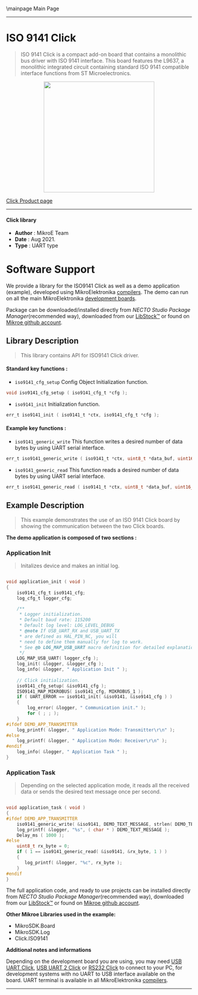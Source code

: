 \mainpage Main Page

---
# ISO 9141 Click

> ISO 9141 Click is a compact add-on board that contains a monolithic bus driver with ISO 9141 interface. This board features the L9637, a monolithic integrated circuit containing standard ISO 9141 compatible interface functions from ST Microelectronics.

<p align="center">
  <img src="https://download.mikroe.com/images/click_for_ide/iso9141_click.png" height=300px>
</p>

[Click Product page](https://www.mikroe.com/iso-9141-click)

---


#### Click library

- **Author**        : MikroE Team
- **Date**          : Aug 2021.
- **Type**          : UART type


# Software Support

We provide a library for the ISO9141 Click
as well as a demo application (example), developed using MikroElektronika
[compilers](https://www.mikroe.com/necto-studio).
The demo can run on all the main MikroElektronika [development boards](https://www.mikroe.com/development-boards).

Package can be downloaded/installed directly from *NECTO Studio Package Manager*(recommended way), downloaded from our [LibStock&trade;](https://libstock.mikroe.com) or found on [Mikroe github account](https://github.com/MikroElektronika/mikrosdk_click_v2/tree/master/clicks).

## Library Description

> This library contains API for ISO9141 Click driver.

#### Standard key functions :

- `iso9141_cfg_setup` Config Object Initialization function.
```c
void iso9141_cfg_setup ( iso9141_cfg_t *cfg );
```

- `iso9141_init` Initialization function.
```c
err_t iso9141_init ( iso9141_t *ctx, iso9141_cfg_t *cfg );
```

#### Example key functions :

- `iso9141_generic_write` This function writes a desired number of data bytes by using UART serial interface.
```c
err_t iso9141_generic_write ( iso9141_t *ctx, uint8_t *data_buf, uint16_t len );
```

- `iso9141_generic_read` This function reads a desired number of data bytes by using UART serial interface.
```c
err_t iso9141_generic_read ( iso9141_t *ctx, uint8_t *data_buf, uint16_t max_len );
```

## Example Description

> This example demonstrates the use of an ISO 9141 Click board by showing the communication between the two Click boards.

**The demo application is composed of two sections :**

### Application Init

> Initalizes device and makes an initial log.

```c

void application_init ( void )
{
    iso9141_cfg_t iso9141_cfg;
    log_cfg_t logger_cfg;

    /** 
     * Logger initialization.
     * Default baud rate: 115200
     * Default log level: LOG_LEVEL_DEBUG
     * @note If USB_UART_RX and USB_UART_TX 
     * are defined as HAL_PIN_NC, you will 
     * need to define them manually for log to work. 
     * See @b LOG_MAP_USB_UART macro definition for detailed explanation.
     */
    LOG_MAP_USB_UART( logger_cfg );
    log_init( &logger, &logger_cfg );
    log_info( &logger, " Application Init " );
    
    // Click initialization.
    iso9141_cfg_setup( &iso9141_cfg );
    ISO9141_MAP_MIKROBUS( iso9141_cfg, MIKROBUS_1 );
    if ( UART_ERROR == iso9141_init( &iso9141, &iso9141_cfg ) ) 
    {
        log_error( &logger, " Communication init." );
        for ( ; ; );
    }
#ifdef DEMO_APP_TRANSMITTER
    log_printf( &logger, " Application Mode: Transmitter\r\n" );
#else
    log_printf( &logger, " Application Mode: Receiver\r\n" );
#endif
    log_info( &logger, " Application Task " );
}

```

### Application Task

> Depending on the selected application mode, it reads all the received data or sends the desired text message once per second.

```c

void application_task ( void )
{
#ifdef DEMO_APP_TRANSMITTER
    iso9141_generic_write( &iso9141, DEMO_TEXT_MESSAGE, strlen( DEMO_TEXT_MESSAGE ) );
    log_printf( &logger, "%s", ( char * ) DEMO_TEXT_MESSAGE );
    Delay_ms ( 1000 ); 
#else
    uint8_t rx_byte = 0;
    if ( 1 == iso9141_generic_read( &iso9141, &rx_byte, 1 ) )
    {
       log_printf( &logger, "%c", rx_byte );
    }
#endif
}

```

The full application code, and ready to use projects can be installed directly from *NECTO Studio Package Manager*(recommended way), downloaded from our [LibStock&trade;](https://libstock.mikroe.com) or found on [Mikroe github account](https://github.com/MikroElektronika/mikrosdk_click_v2/tree/master/clicks).

**Other Mikroe Libraries used in the example:**

- MikroSDK.Board
- MikroSDK.Log
- Click.ISO9141

**Additional notes and informations**

Depending on the development board you are using, you may need
[USB UART Click](https://www.mikroe.com/usb-uart-click),
[USB UART 2 Click](https://www.mikroe.com/usb-uart-2-click) or
[RS232 Click](https://www.mikroe.com/rs232-click) to connect to your PC, for
development systems with no UART to USB interface available on the board. UART
terminal is available in all MikroElektronika
[compilers](https://shop.mikroe.com/compilers).

---
